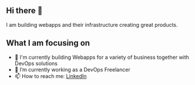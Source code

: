 <!--

### Hi there 👋

**Atredies/Atredies** is a ✨ _special_ ✨ repository because its `README.md` (this file) appears on your GitHub profile.

Here are some ideas to get you started:

- 🔭 I’m currently working on ...
- 🌱 I’m currently learning ...
- 👯 I’m looking to collaborate on ...
- 🤔 I’m looking for help with ...
- 💬 Ask me about ...
- 📫 How to reach me: ...
- 😄 Pronouns: ...
- ⚡ Fun fact: ...
-->

## Hi there 👋

I am building webapps and their infrastructure creating great products. 

## What I am focusing on
- 🌱 I'm currently building Webapps for a variety of business together with DevOps solutions
- 🔭 I’m currently working as a DevOps Freelancer
- 📫 How to reach me: [LinkedIn](https://www.linkedin.com/in/cristian-m-464488165)
